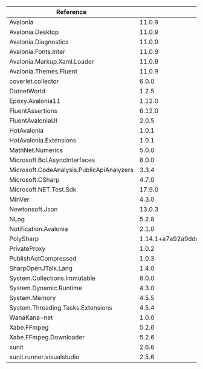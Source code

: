  | Reference                                 | Version                                         | License Type    | License                                                                        | 
 | ----------------------------------------- | ----------------------------------------------- | --------------- | ------------------------------------------------------------------------------ | 
 | Avalonia                                  | 11.0.9                                          | MIT             | https://licenses.nuget.org/MIT                                                 | 
 | Avalonia.Desktop                          | 11.0.9                                          | MIT             | https://licenses.nuget.org/MIT                                                 | 
 | Avalonia.Diagnostics                      | 11.0.9                                          | MIT             | https://licenses.nuget.org/MIT                                                 | 
 | Avalonia.Fonts.Inter                      | 11.0.9                                          | MIT             | https://licenses.nuget.org/MIT                                                 | 
 | Avalonia.Markup.Xaml.Loader               | 11.0.9                                          | MIT             | https://licenses.nuget.org/MIT                                                 | 
 | Avalonia.Themes.Fluent                    | 11.0.9                                          | MIT             | https://licenses.nuget.org/MIT                                                 | 
 | coverlet.collector                        | 6.0.0                                           | MIT             | https://licenses.nuget.org/MIT                                                 | 
 | DotnetWorld                               | 1.2.5                                           |                 | https://raw.githubusercontent.com/yamachu/DotnetWorld/master/LICENSE           | 
 | Epoxy.Avalonia11                          | 1.12.0                                          | Apache-2.0      | https://licenses.nuget.org/Apache-2.0                                          | 
 | FluentAssertions                          | 6.12.0                                          | Apache-2.0      | https://licenses.nuget.org/Apache-2.0                                          | 
 | FluentAvaloniaUI                          | 2.0.5                                           | MIT             | https://licenses.nuget.org/MIT                                                 | 
 | HotAvalonia                               | 1.0.1                                           | LICENSE.md      | https://www.nuget.org/packages/HotAvalonia/1.0.1/License                       | 
 | HotAvalonia.Extensions                    | 1.0.1                                           | LICENSE.md      | https://www.nuget.org/packages/HotAvalonia.Extensions/1.0.1/License            | 
 | MathNet.Numerics                          | 5.0.0                                           | MIT             | https://licenses.nuget.org/MIT                                                 | 
 | Microsoft.Bcl.AsyncInterfaces             | 8.0.0                                           | MIT             | https://licenses.nuget.org/MIT                                                 | 
 | Microsoft.CodeAnalysis.PublicApiAnalyzers | 3.3.4                                           | MIT             | https://licenses.nuget.org/MIT                                                 | 
 | Microsoft.CSharp                          | 4.7.0                                           | MIT             | https://licenses.nuget.org/MIT                                                 | 
 | Microsoft.NET.Test.Sdk                    | 17.9.0                                          | LICENSE_MIT.txt | https://www.nuget.org/packages/Microsoft.NET.Test.Sdk/17.9.0/License           | 
 | MinVer                                    | 4.3.0                                           | Apache-2.0      | https://licenses.nuget.org/Apache-2.0                                          | 
 | Newtonsoft.Json                           | 13.0.3                                          | MIT             | https://licenses.nuget.org/MIT                                                 | 
 | NLog                                      | 5.2.8                                           | BSD-3-Clause    | https://licenses.nuget.org/BSD-3-Clause                                        | 
 | Notification.Avalonia                     | 2.1.0                                           |                 | https://github.com/AvaloniaCommunity/Avalonia.Notification/blob/master/LICENSE | 
 | PolySharp                                 | 1.14.1+a7a92a9ddd050275c91c42b711d22cb41c3fbf3d | MIT             | https://licenses.nuget.org/MIT                                                 | 
 | PrivateProxy                              | 1.0.2                                           | MIT             | https://licenses.nuget.org/MIT                                                 | 
 | PublishAotCompressed                      | 1.0.3                                           | MIT             | https://licenses.nuget.org/MIT                                                 | 
 | SharpOpenJTalk.Lang                       | 1.4.0                                           |                 | https://raw.githubusercontent.com/yamachu/SharpOpenJTalk/master/LICENSE        | 
 | System.Collections.Immutable              | 8.0.0                                           | MIT             | https://licenses.nuget.org/MIT                                                 | 
 | System.Dynamic.Runtime                    | 4.3.0                                           | MS-EULA         | http://go.microsoft.com/fwlink/?LinkId=329770                                  | 
 | System.Memory                             | 4.5.5                                           | MIT             | https://github.com/dotnet/corefx/blob/master/LICENSE.TXT                       | 
 | System.Threading.Tasks.Extensions         | 4.5.4                                           | MIT             | https://github.com/dotnet/corefx/blob/master/LICENSE.TXT                       | 
 | WanaKana-net                              | 1.0.0                                           | MIT             | https://licenses.nuget.org/MIT                                                 | 
 | Xabe.FFmpeg                               | 5.2.6                                           |                 | https://ffmpeg.xabe.net/license.html                                           | 
 | Xabe.FFmpeg.Downloader                    | 5.2.6                                           |                 | https://ffmpeg.xabe.net/license.html                                           | 
 | xunit                                     | 2.6.6                                           | Apache-2.0      | https://licenses.nuget.org/Apache-2.0                                          | 
 | xunit.runner.visualstudio                 | 2.5.6                                           | Apache-2.0      | https://licenses.nuget.org/Apache-2.0                                          | 
